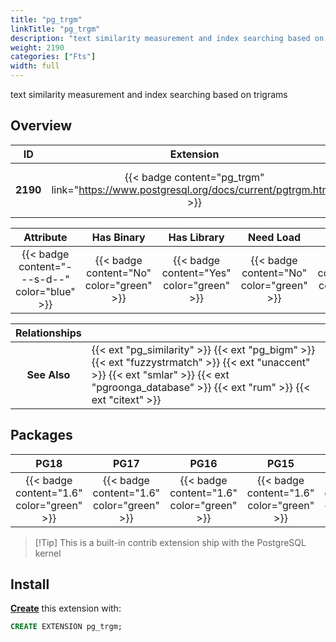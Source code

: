 ```yaml
---
title: "pg_trgm"
linkTitle: "pg_trgm"
description: "text similarity measurement and index searching based on trigrams"
weight: 2190
categories: ["Fts"]
width: full
---
```


text similarity measurement and index searching based on trigrams

## Overview

|    ID    | Extension |  Package   | Version |        Category        |           License            |       Language       |
|:--------:|:---------:|:----------:|:-------:|:----------------------:|:----------------------------:|:--------------------:|
| **2190** | {{< badge content="pg_trgm" link="https://www.postgresql.org/docs/current/pgtrgm.html" >}} | {{< ext "pg_trgm" "pg_trgm" >}} | `1.6` | {{< category "FTS" >}} | {{< license "PostgreSQL" >}} | {{< language "C" >}} |


|  Attribute | Has Binary | Has Library | Need Load | Has DDL | Relocatable | Trusted |
|:----------:|:----------:|:-----------:|:---------:|:-------:|:-----------:|:-------:|
| {{< badge content="---s-d--" color="blue" >}} | {{< badge content="No" color="green" >}} | {{< badge content="Yes" color="green" >}} | {{< badge content="No" color="green" >}} | {{< badge content="Yes" color="green" >}} | {{< badge content="no" color="red" >}} | {{< badge content="no" color="red" >}} |


| **Relationships** |   |
|:-----------------:|:----|
|   **See Also**    | {{< ext "pg_similarity" >}} {{< ext "pg_bigm" >}} {{< ext "fuzzystrmatch" >}} {{< ext "unaccent" >}} {{< ext "smlar" >}} {{< ext "pgroonga_database" >}} {{< ext "rum" >}} {{< ext "citext" >}} |


## Packages

| **PG18** | **PG17** | **PG16** | **PG15** | **PG14** |
|:--------:|:--------:|:--------:|:--------:|:--------:|
| {{< badge content="1.6" color="green" >}} | {{< badge content="1.6" color="green" >}} | {{< badge content="1.6" color="green" >}} | {{< badge content="1.6" color="green" >}} | {{< badge content="1.6" color="green" >}} |

> [!Tip] This is a built-in contrib extension ship with the PostgreSQL kernel


## Install

[**Create**](https://ext.pgsty.com/usage/create) this extension with:

```sql
CREATE EXTENSION pg_trgm;
```

